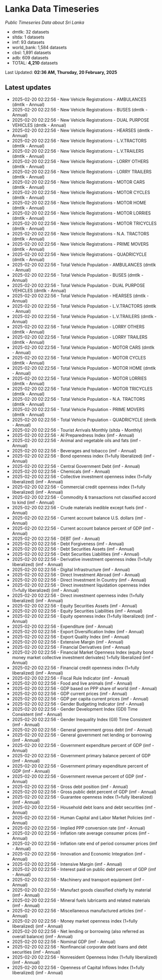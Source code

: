 # Lanka Data Timeseries
*Public Timeseries Data about Sri Lanka*

* dmtlk: 32 datasets
* sltda: 1 datasets
* imf: 93 datasets
* world_bank: 1,584 datasets
* cbsl: 1,891 datasets
* adb: 609 datasets
* TOTAL: **4,210** datasets

Last Updated: **02:36 AM, Thursday, 20 February, 2025**

## Latest updates

* 2025-02-20 02:22:56 - New Vehicle Registrations - AMBULANCES (dmtlk - Annual)
* 2025-02-20 02:22:56 - New Vehicle Registrations - BUSES (dmtlk - Annual)
* 2025-02-20 02:22:56 - New Vehicle Registrations - DUAL PURPOSE VEHICLES (dmtlk - Annual)
* 2025-02-20 02:22:56 - New Vehicle Registrations - HEARSES (dmtlk - Annual)
* 2025-02-20 02:22:56 - New Vehicle Registrations - L.V.TRACTORS (dmtlk - Annual)
* 2025-02-20 02:22:56 - New Vehicle Registrations - L.V.TRAILERS (dmtlk - Annual)
* 2025-02-20 02:22:56 - New Vehicle Registrations - LORRY OTHERS (dmtlk - Annual)
* 2025-02-20 02:22:56 - New Vehicle Registrations - LORRY TRAILERS (dmtlk - Annual)
* 2025-02-20 02:22:56 - New Vehicle Registrations - MOTOR CARS (dmtlk - Annual)
* 2025-02-20 02:22:56 - New Vehicle Registrations - MOTOR CYCLES (dmtlk - Annual)
* 2025-02-20 02:22:56 - New Vehicle Registrations - MOTOR HOME (dmtlk - Annual)
* 2025-02-20 02:22:56 - New Vehicle Registrations - MOTOR LORRIES (dmtlk - Annual)
* 2025-02-20 02:22:56 - New Vehicle Registrations - MOTOR TRICYCLES (dmtlk - Annual)
* 2025-02-20 02:22:56 - New Vehicle Registrations - N.A. TRACTORS (dmtlk - Annual)
* 2025-02-20 02:22:56 - New Vehicle Registrations - PRIME MOVERS (dmtlk - Annual)
* 2025-02-20 02:22:56 - New Vehicle Registrations - QUADRICYCLE (dmtlk - Annual)
* 2025-02-20 02:22:56 - Total Vehicle Population - AMBULANCES (dmtlk - Annual)
* 2025-02-20 02:22:56 - Total Vehicle Population - BUSES (dmtlk - Annual)
* 2025-02-20 02:22:56 - Total Vehicle Population - DUAL PURPOSE VEHICLES (dmtlk - Annual)
* 2025-02-20 02:22:56 - Total Vehicle Population - HEARSES (dmtlk - Annual)
* 2025-02-20 02:22:56 - Total Vehicle Population - L.V.TRACTORS (dmtlk - Annual)
* 2025-02-20 02:22:56 - Total Vehicle Population - L.V.TRAILERS (dmtlk - Annual)
* 2025-02-20 02:22:56 - Total Vehicle Population - LORRY OTHERS (dmtlk - Annual)
* 2025-02-20 02:22:56 - Total Vehicle Population - LORRY TRAILERS (dmtlk - Annual)
* 2025-02-20 02:22:56 - Total Vehicle Population - MOTOR CARS (dmtlk - Annual)
* 2025-02-20 02:22:56 - Total Vehicle Population - MOTOR CYCLES (dmtlk - Annual)
* 2025-02-20 02:22:56 - Total Vehicle Population - MOTOR HOME (dmtlk - Annual)
* 2025-02-20 02:22:56 - Total Vehicle Population - MOTOR LORRIES (dmtlk - Annual)
* 2025-02-20 02:22:56 - Total Vehicle Population - MOTOR TRICYCLES (dmtlk - Annual)
* 2025-02-20 02:22:56 - Total Vehicle Population - N.A. TRACTORS (dmtlk - Annual)
* 2025-02-20 02:22:56 - Total Vehicle Population - PRIME MOVERS (dmtlk - Annual)
* 2025-02-20 02:22:56 - Total Vehicle Population - QUADRICYCLE (dmtlk - Annual)
* 2025-02-20 02:22:56 - Tourist Arrivals Monthly (sltda - Monthly)
* 2025-02-20 02:22:56 - AI Preparedness Index (imf - Annual)
* 2025-02-20 02:22:56 - Animal and vegetable oils and fats (imf - Annual)
* 2025-02-20 02:22:56 - Beverages and tobacco (imf - Annual)
* 2025-02-20 02:22:56 - Bond openness index (1=fully liberalized) (imf - Annual)
* 2025-02-20 02:22:56 - Central Government Debt (imf - Annual)
* 2025-02-20 02:22:56 - Chemicals (imf - Annual)
* 2025-02-20 02:22:56 - Collective investment openness index (1=fully liberalized) (imf - Annual)
* 2025-02-20 02:22:56 - Commercial credit openness index (1=fully liberalized) (imf - Annual)
* 2025-02-20 02:22:56 - Commodity & transactions not classified accord to kind (imf - Annual)
* 2025-02-20 02:22:56 - Crude materials inedible except fuels (imf - Annual)
* 2025-02-20 02:22:56 - Current account balance U.S. dollars (imf - Annual)
* 2025-02-20 02:22:56 - Current account balance percent of GDP (imf - Annual)
* 2025-02-20 02:22:56 - DEBT (imf - Annual)
* 2025-02-20 02:22:56 - Debt Forgiveness (imf - Annual)
* 2025-02-20 02:22:56 - Debt Securities Assets (imf - Annual)
* 2025-02-20 02:22:56 - Debt Securities Liabilities (imf - Annual)
* 2025-02-20 02:22:56 - Derivative investment openness index (1=fully liberalized) (imf - Annual)
* 2025-02-20 02:22:56 - Digital Infrastructure (imf - Annual)
* 2025-02-20 02:22:56 - Direct Investment Abroad (imf - Annual)
* 2025-02-20 02:22:56 - Direct Investment In Country (imf - Annual)
* 2025-02-20 02:22:56 - Direct investment liquidation openness index (1=fully liberalized) (imf - Annual)
* 2025-02-20 02:22:56 - Direct investment openness index (1=fully liberalized) (imf - Annual)
* 2025-02-20 02:22:56 - Equity Securities Assets (imf - Annual)
* 2025-02-20 02:22:56 - Equity Securities Liabilities (imf - Annual)
* 2025-02-20 02:22:56 - Equity openness index (1=fully liberalized) (imf - Annual)
* 2025-02-20 02:22:56 - Expenditure (imf - Annual)
* 2025-02-20 02:22:56 - Export Diversification Index (imf - Annual)
* 2025-02-20 02:22:56 - Export Quality Index (imf - Annual)
* 2025-02-20 02:22:56 - Extensive Margin (imf - Annual)
* 2025-02-20 02:22:56 - Financial Derivatives (imf - Annual)
* 2025-02-20 02:22:56 - Financial Market Openness Index (equity bond money market collective investment derivates) 1=fully liberalized (imf - Annual)
* 2025-02-20 02:22:56 - Financial credit openness index (1=fully liberalized) (imf - Annual)
* 2025-02-20 02:22:56 - Fiscal Rule Indicator (imf - Annual)
* 2025-02-20 02:22:56 - Food and live animals (imf - Annual)
* 2025-02-20 02:22:56 - GDP based on PPP share of world (imf - Annual)
* 2025-02-20 02:22:56 - GDP current prices (imf - Annual)
* 2025-02-20 02:22:56 - GDP per capita current prices (imf - Annual)
* 2025-02-20 02:22:56 - Gender Budgeting Indicator (imf - Annual)
* 2025-02-20 02:22:56 - Gender Development Index (GDI) Time Consistent (imf - Annual)
* 2025-02-20 02:22:56 - Gender Inequality Index (GII) Time Consistent (imf - Annual)
* 2025-02-20 02:22:56 - General government gross debt (imf - Annual)
* 2025-02-20 02:22:56 - General government net lending or borrowing (imf - Annual)
* 2025-02-20 02:22:56 - Government expenditure percent of GDP (imf - Annual)
* 2025-02-20 02:22:56 - Government primary balance percent of GDP (imf - Annual)
* 2025-02-20 02:22:56 - Government primary expenditure percent of GDP (imf - Annual)
* 2025-02-20 02:22:56 - Government revenue percent of GDP (imf - Annual)
* 2025-02-20 02:22:56 - Gross debt position (imf - Annual)
* 2025-02-20 02:22:56 - Gross public debt percent of GDP (imf - Annual)
* 2025-02-20 02:22:56 - Guarantee openness index (1=fully liberalized) (imf - Annual)
* 2025-02-20 02:22:56 - Household debt loans and debt securities (imf - Annual)
* 2025-02-20 02:22:56 - Human Capital and Labor Market Policies (imf - Annual)
* 2025-02-20 02:22:56 - Implied PPP conversion rate (imf - Annual)
* 2025-02-20 02:22:56 - Inflation rate average consumer prices (imf - Annual)
* 2025-02-20 02:22:56 - Inflation rate end of period consumer prices (imf - Annual)
* 2025-02-20 02:22:56 - Innovation and Economic Integration (imf - Annual)
* 2025-02-20 02:22:56 - Intensive Margin (imf - Annual)
* 2025-02-20 02:22:56 - Interest paid on public debt percent of GDP (imf - Annual)
* 2025-02-20 02:22:56 - Machinery and transport equipment (imf - Annual)
* 2025-02-20 02:22:56 - Manufact goods classified chiefly by material (imf - Annual)
* 2025-02-20 02:22:56 - Mineral fuels lubricants and related materials (imf - Annual)
* 2025-02-20 02:22:56 - Miscellaneous manufactured articles (imf - Annual)
* 2025-02-20 02:22:56 - Money market openness index (1=fully liberalized) (imf - Annual)
* 2025-02-20 02:22:56 - Net lending or borrowing (also referred as overall balance) (imf - Annual)
* 2025-02-20 02:22:56 - Nominal GDP (imf - Annual)
* 2025-02-20 02:22:56 - Nonfinancial corporate debt loans and debt securities (imf - Annual)
* 2025-02-20 02:22:56 - Nonresident Openness Index (1=fully liberalized) (imf - Annual)
* 2025-02-20 02:22:56 - Openness of Capital Inflows Index (1=fully liberalized) (imf - Annual)